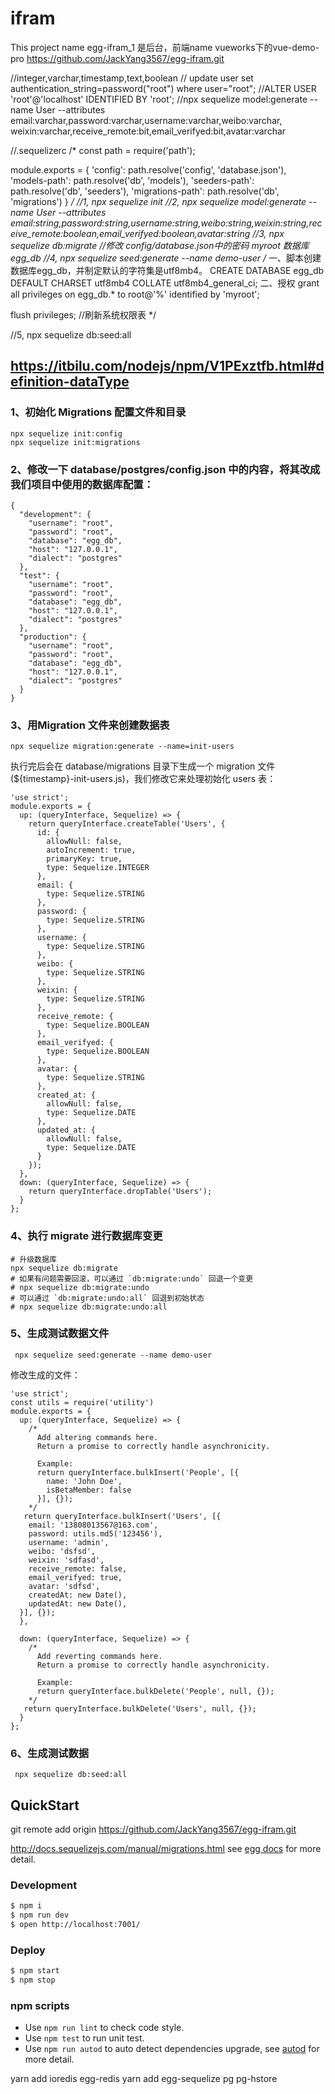 # ifram
This project name egg-ifram_1 是后台，前端name  vueworks下的vue-demo-pro
https://github.com/JackYang3567/egg-ifram.git

//integer,varchar,timestamp,text,boolean
// update user set authentication_string=password("root") where user="root";
//ALTER USER 'root'@'localhost' IDENTIFIED BY 'root';
//npx sequelize model:generate --name User --attributes email:varchar,password:varchar,username:varchar,weibo:varchar, weixin:varchar,receive_remote:bit,email_verifyed:bit,avatar:varchar

//.sequelizerc
/*
const path = require('path');

module.exports = {
  'config': path.resolve('config', 'database.json'),
  'models-path': path.resolve('db', 'models'),
  'seeders-path': path.resolve('db', 'seeders'),
  'migrations-path': path.resolve('db', 'migrations')
}
*/
//1, npx sequelize init
//2, npx sequelize model:generate --name User --attributes email:string,password:string,username:string,weibo:string,weixin:string,receive_remote:boolean,email_verifyed:boolean,avatar:string
//3, npx sequelize db:migrate
//修改 config/database.json中的密码 myroot  数据库egg_db
//4, npx sequelize seed:generate --name demo-user
/*
一、脚本创建数据库egg_db，并制定默认的字符集是utf8mb4。
CREATE DATABASE egg_db DEFAULT CHARSET utf8mb4 COLLATE utf8mb4_general_ci;
二、授权
grant all privileges on egg_db.* to root@'%' identified by 'myroot';

flush privileges; //刷新系统权限表
*/

//5, npx sequelize db:seed:all

## https://itbilu.com/nodejs/npm/V1PExztfb.html#definition-dataType

### 1、初始化 Migrations 配置文件和目录
```
npx sequelize init:config
npx sequelize init:migrations
```

### 2、修改一下 database/postgres/config.json 中的内容，将其改成我们项目中使用的数据库配置：
```
{
  "development": {
    "username": "root",
    "password": "root",
    "database": "egg_db",
    "host": "127.0.0.1",
    "dialect": "postgres"
  },
  "test": {
    "username": "root",
    "password": "root",
    "database": "egg_db",
    "host": "127.0.0.1",
    "dialect": "postgres"
  },
  "production": {
    "username": "root",
    "password": "root",
    "database": "egg_db",
    "host": "127.0.0.1",
    "dialect": "postgres"
  }
}

```
### 3、用Migration 文件来创建数据表
```
npx sequelize migration:generate --name=init-users
```
执行完后会在 database/migrations 目录下生成一个 migration 文件(${timestamp}-init-users.js)，我们修改它来处理初始化 users 表：
```
'use strict';
module.exports = {
  up: (queryInterface, Sequelize) => {
    return queryInterface.createTable('Users', {
      id: {
        allowNull: false,
        autoIncrement: true,
        primaryKey: true,
        type: Sequelize.INTEGER
      },
      email: {
        type: Sequelize.STRING
      },
      password: {
        type: Sequelize.STRING
      },
      username: {
        type: Sequelize.STRING
      },
      weibo: {
        type: Sequelize.STRING
      },
      weixin: {
        type: Sequelize.STRING
      },
      receive_remote: {
        type: Sequelize.BOOLEAN
      },
      email_verifyed: {
        type: Sequelize.BOOLEAN
      },
      avatar: {
        type: Sequelize.STRING
      },
      created_at: {
        allowNull: false,
        type: Sequelize.DATE
      },
      updated_at: {
        allowNull: false,
        type: Sequelize.DATE
      }
    });
  },
  down: (queryInterface, Sequelize) => {
    return queryInterface.dropTable('Users');
  }
};
```
### 4、执行 migrate 进行数据库变更
```
# 升级数据库
npx sequelize db:migrate
# 如果有问题需要回滚，可以通过 `db:migrate:undo` 回退一个变更
# npx sequelize db:migrate:undo
# 可以通过 `db:migrate:undo:all` 回退到初始状态
# npx sequelize db:migrate:undo:all
```
### 5、生成测试数据文件
```
 npx sequelize seed:generate --name demo-user
```
修改生成的文件：
```
'use strict';
const utils = require('utility')
module.exports = {
  up: (queryInterface, Sequelize) => {
    /*
      Add altering commands here.
      Return a promise to correctly handle asynchronicity.

      Example:
      return queryInterface.bulkInsert('People', [{
        name: 'John Doe',
        isBetaMember: false
      }], {});
    */
   return queryInterface.bulkInsert('Users', [{
    email: '13808013567@163.com',
    password: utils.md5('123456'),
    username: 'admin',
    weibo: 'dsfsd',
    weixin: 'sdfasd',
    receive_remote: false,
    email_verifyed: true,
    avatar: 'sdfsd',
    createdAt: new Date(),
    updatedAt: new Date(),
  }], {});
  },

  down: (queryInterface, Sequelize) => {
    /*
      Add reverting commands here.
      Return a promise to correctly handle asynchronicity.

      Example:
      return queryInterface.bulkDelete('People', null, {});
    */
   return queryInterface.bulkDelete('Users', null, {});
  }
};

```
### 6、生成测试数据
```
 npx sequelize db:seed:all
```


## QuickStart
git remote add origin https://github.com/JackYang3567/egg-ifram.git
<!-- add docs here for user -->
http://docs.sequelizejs.com/manual/migrations.html
see [egg docs][egg] for more detail.

### Development

```bash
$ npm i
$ npm run dev
$ open http://localhost:7001/
```

### Deploy

```bash
$ npm start
$ npm stop
```

### npm scripts

- Use `npm run lint` to check code style.
- Use `npm test` to run unit test.
- Use `npm run autod` to auto detect dependencies upgrade, see [autod](https://www.npmjs.com/package/autod) for more detail.


[egg]: https://eggjs.org
yarn add ioredis egg-redis
yarn add egg-sequelize  pg pg-hstore